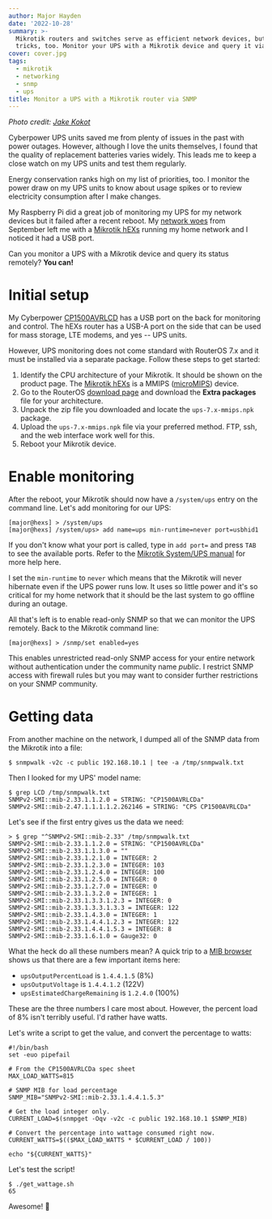 ```yaml
---
author: Major Hayden
date: '2022-10-28'
summary: >-
  Mikrotik routers and switches serve as efficient network devices, but they know other
  tricks, too. Monitor your UPS with a Mikrotik device and query it via SNMP. 🔌
cover: cover.jpg
tags:
  - mikrotik
  - networking
  - snmp
  - ups
title: Monitor a UPS with a Mikrotik router via SNMP
---
```


_Photo credit: [Jake Kokot](https://unsplash.com/photos/7yEVbxtXPwM)_

Cyberpower UPS units saved me from plenty of issues in the past with power outages.
However, although I love the units themselves, I found that the quality of replacement batteries varies widely.
This leads me to keep a close watch on my UPS units and test them regularly.

Energy conservation ranks high on my list of priorities, too.
I monitor the power draw on my UPS units to know about usage spikes or to review electricity consumption after I make changes.

My Raspberry Pi did a great job of monitoring my UPS for my network devices but it failed after a recent reboot.
My [network woes] from September left me with a [Mikrotik hEXs] running my home network and I noticed it had a USB port.

Can you monitor a UPS with a Mikrotik device and query its status remotely?
**You can!**

[network woes]: /2022/09/02/pxe-boot-netboot.xyz-on-a-mikrotik-router/
[Mikrotik hEXs]: https://mikrotik.com/product/hex_s

# Initial setup

My Cyberpower [CP1500AVRLCD] has a USB port on the back for monitoring and control.
The hEXs router has a USB-A port on the side that can be used for mass storage, LTE modems, and yes -- UPS units.

However, UPS monitoring does not come standard with RouterOS 7.x and it must be installed via a separate package.
Follow these steps to get started:

1. Identify the CPU architecture of your Mikrotik.
   It should be shown on the product page.
   The [Mikrotik hEXs] is a MMIPS ([microMIPS]) device.
2. Go to the RouterOS [download page] and download the **Extra packages** file for your architecture.
3. Unpack the zip file you downloaded and locate the `ups-7.x-mmips.npk` package.
4. Upload the `ups-7.x-mmips.npk` file via your preferred method.
   FTP, ssh, and the web interface work well for this.
5. Reboot your Mikrotik device.

[CP1500AVRLCD]: https://www.cyberpowersystems.com/product/ups/intelligent-lcd/cp1500avrlcd/
[microMIPS]: https://en.wikipedia.org/wiki/MIPS_architecture#microMIPS
[download page]: https://mikrotik.com/download

# Enable monitoring

After the reboot, your Mikrotik should now have a `/system/ups` entry on the command line.
Let's add monitoring for our UPS:

```text
[major@hexs] > /system/ups
[major@hexs] /system/ups> add name=ups min-runtime=never port=usbhid1
```

If you don't know what your port is called, type in `add port=` and press `TAB` to see the available ports.
Refer to the [Mikrotik System/UPS manual] for more help here.

I set the `min-runtime` to `never` which means that the Mikrotik will never hibernate even if the UPS power runs low.
It uses so little power and it's so critical for my home network that it should be the last system to go offline during an outage.

All that's left is to enable read-only SNMP so that we can monitor the UPS remotely.
Back to the Mikrotik command line:

```text
[major@hexs] > /snmp/set enabled=yes
```

This enables unrestricted read-only SNMP access for your entire network without authentication under the community name _public_.
I restrict SNMP access with firewall rules but you may want to consider further restrictions on your SNMP community.

[Mikrotik System/UPS manual]: https://wiki.mikrotik.com/wiki/Manual:System/UPS

# Getting data

From another machine on the network, I dumped all of the SNMP data from the Mikrotik into a file:

```console
$ snmpwalk -v2c -c public 192.168.10.1 | tee -a /tmp/snmpwalk.txt
```

Then I looked for my UPS' model name:

```console
$ grep LCD /tmp/snmpwalk.txt 
SNMPv2-SMI::mib-2.33.1.1.2.0 = STRING: "CP1500AVRLCDa"
SNMPv2-SMI::mib-2.47.1.1.1.1.2.262146 = STRING: "CPS CP1500AVRLCDa"
```

Let's see if the first entry gives us the data we need:

```console
> $ grep "^SNMPv2-SMI::mib-2.33" /tmp/snmpwalk.txt 
SNMPv2-SMI::mib-2.33.1.1.2.0 = STRING: "CP1500AVRLCDa"
SNMPv2-SMI::mib-2.33.1.1.3.0 = ""
SNMPv2-SMI::mib-2.33.1.2.1.0 = INTEGER: 2
SNMPv2-SMI::mib-2.33.1.2.3.0 = INTEGER: 103
SNMPv2-SMI::mib-2.33.1.2.4.0 = INTEGER: 100
SNMPv2-SMI::mib-2.33.1.2.5.0 = INTEGER: 0
SNMPv2-SMI::mib-2.33.1.2.7.0 = INTEGER: 0
SNMPv2-SMI::mib-2.33.1.3.2.0 = INTEGER: 1
SNMPv2-SMI::mib-2.33.1.3.3.1.2.3 = INTEGER: 0
SNMPv2-SMI::mib-2.33.1.3.3.1.3.3 = INTEGER: 122
SNMPv2-SMI::mib-2.33.1.4.3.0 = INTEGER: 1
SNMPv2-SMI::mib-2.33.1.4.4.1.2.3 = INTEGER: 122
SNMPv2-SMI::mib-2.33.1.4.4.1.5.3 = INTEGER: 8
SNMPv2-SMI::mib-2.33.1.6.1.0 = Gauge32: 0
```

What the heck do all these numbers mean?
A quick trip to a [MIB browser] shows us that there are a few important items here:

* `upsOutputPercentLoad` is `1.4.4.1.5` (8%)
* `upsOutputVoltage` is `1.4.4.1.2` (122V)
* `upsEstimatedChargeRemaining` is `1.2.4.0` (100%)

These are the three numbers I care most about.
However, the percent load of 8% isn't terribly useful.
I'd rather have watts.

Let's write a script to get the value, and convert the percentage to watts:

```text
#!/bin/bash
set -euo pipefail

# From the CP1500AVRLCDa spec sheet
MAX_LOAD_WATTS=815

# SNMP MIB for load percentage
SNMP_MIB="SNMPv2-SMI::mib-2.33.1.4.4.1.5.3"

# Get the load integer only.
CURRENT_LOAD=$(snmpget -Oqv -v2c -c public 192.168.10.1 $SNMP_MIB)

# Convert the percentage into wattage consumed right now.
CURRENT_WATTS=$(($MAX_LOAD_WATTS * $CURRENT_LOAD / 100))

echo "${CURRENT_WATTS}"
```

Let's test the script!

```console
$ ./get_wattage.sh
65
```

Awesome! 🎉

[MIB browser]: https://www.oidview.com/mibs/0/UPS-MIB.html